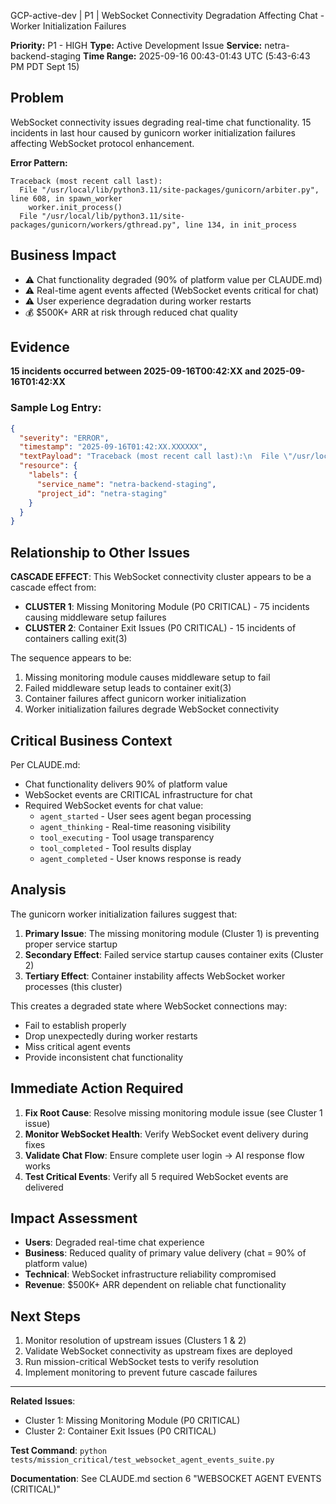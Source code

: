 GCP-active-dev | P1 | WebSocket Connectivity Degradation Affecting Chat - Worker Initialization Failures

**Priority:** P1 - HIGH
**Type:** Active Development Issue
**Service:** netra-backend-staging
**Time Range:** 2025-09-16 00:43-01:43 UTC (5:43-6:43 PM PDT Sept 15)

## Problem
WebSocket connectivity issues degrading real-time chat functionality. 15 incidents in last hour caused by gunicorn worker initialization failures affecting WebSocket protocol enhancement.

**Error Pattern:**
```
Traceback (most recent call last):
  File "/usr/local/lib/python3.11/site-packages/gunicorn/arbiter.py", line 608, in spawn_worker
    worker.init_process()
  File "/usr/local/lib/python3.11/site-packages/gunicorn/workers/gthread.py", line 134, in init_process
```

## Business Impact
- ⚠️ Chat functionality degraded (90% of platform value per CLAUDE.md)
- ⚠️ Real-time agent events affected (WebSocket events critical for chat)
- ⚠️ User experience degradation during worker restarts
- 💰 $500K+ ARR at risk through reduced chat quality

## Evidence
**15 incidents occurred between 2025-09-16T00:42:XX and 2025-09-16T01:42:XX**

### Sample Log Entry:
```json
{
  "severity": "ERROR",
  "timestamp": "2025-09-16T01:42:XX.XXXXXX",
  "textPayload": "Traceback (most recent call last):\n  File \"/usr/local/lib/python3.11/site-packages/gunicorn/arbiter.py\", line 608, in spawn_worker\n    worker.init_process()\n  File \"/usr/local/lib/python3.11/site-packages/gunicorn/workers/gthread.py\", line 134, in init_process",
  "resource": {
    "labels": {
      "service_name": "netra-backend-staging",
      "project_id": "netra-staging"
    }
  }
}
```

## Relationship to Other Issues
**CASCADE EFFECT**: This WebSocket connectivity cluster appears to be a cascade effect from:
- **CLUSTER 1**: Missing Monitoring Module (P0 CRITICAL) - 75 incidents causing middleware setup failures
- **CLUSTER 2**: Container Exit Issues (P0 CRITICAL) - 15 incidents of containers calling exit(3)

The sequence appears to be:
1. Missing monitoring module causes middleware setup to fail
2. Failed middleware setup leads to container exit(3)
3. Container failures affect gunicorn worker initialization
4. Worker initialization failures degrade WebSocket connectivity

## Critical Business Context
Per CLAUDE.md:
- Chat functionality delivers 90% of platform value
- WebSocket events are CRITICAL infrastructure for chat
- Required WebSocket events for chat value:
  - `agent_started` - User sees agent began processing
  - `agent_thinking` - Real-time reasoning visibility
  - `tool_executing` - Tool usage transparency
  - `tool_completed` - Tool results display
  - `agent_completed` - User knows response is ready

## Analysis
The gunicorn worker initialization failures suggest that:
1. **Primary Issue**: The missing monitoring module (Cluster 1) is preventing proper service startup
2. **Secondary Effect**: Failed service startup causes container exits (Cluster 2)
3. **Tertiary Effect**: Container instability affects WebSocket worker processes (this cluster)

This creates a degraded state where WebSocket connections may:
- Fail to establish properly
- Drop unexpectedly during worker restarts
- Miss critical agent events
- Provide inconsistent chat functionality

## Immediate Action Required
1. **Fix Root Cause**: Resolve missing monitoring module issue (see Cluster 1 issue)
2. **Monitor WebSocket Health**: Verify WebSocket event delivery during fixes
3. **Validate Chat Flow**: Ensure complete user login → AI response flow works
4. **Test Critical Events**: Verify all 5 required WebSocket events are delivered

## Impact Assessment
- **Users**: Degraded real-time chat experience
- **Business**: Reduced quality of primary value delivery (chat = 90% of platform value)
- **Technical**: WebSocket infrastructure reliability compromised
- **Revenue**: $500K+ ARR dependent on reliable chat functionality

## Next Steps
1. Monitor resolution of upstream issues (Clusters 1 & 2)
2. Validate WebSocket connectivity as upstream fixes are deployed
3. Run mission-critical WebSocket tests to verify resolution
4. Implement monitoring to prevent future cascade failures

---
**Related Issues**:
- Cluster 1: Missing Monitoring Module (P0 CRITICAL)
- Cluster 2: Container Exit Issues (P0 CRITICAL)

**Test Command**: `python tests/mission_critical/test_websocket_agent_events_suite.py`

**Documentation**: See CLAUDE.md section 6 "WEBSOCKET AGENT EVENTS (CRITICAL)"